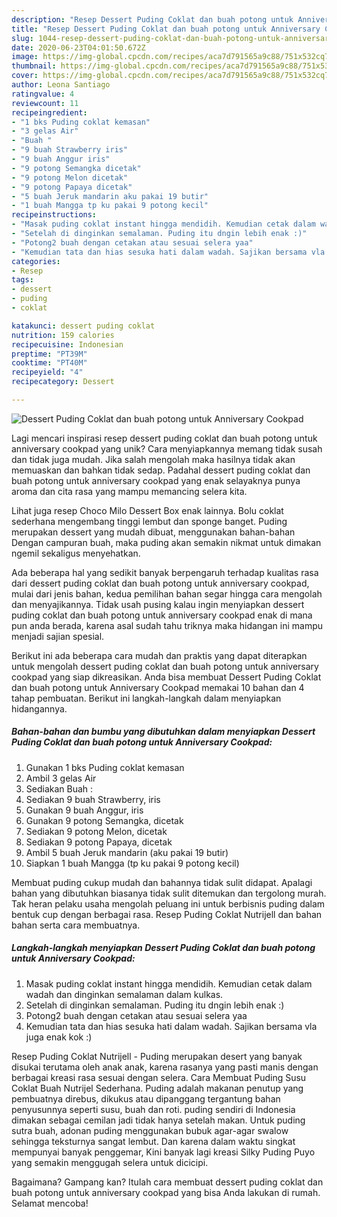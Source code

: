 ```yaml
---
description: "Resep Dessert Puding Coklat dan buah potong untuk Anniversary Cookpad Anti Gagal"
title: "Resep Dessert Puding Coklat dan buah potong untuk Anniversary Cookpad Anti Gagal"
slug: 1044-resep-dessert-puding-coklat-dan-buah-potong-untuk-anniversary-cookpad-anti-gagal
date: 2020-06-23T04:01:50.672Z
image: https://img-global.cpcdn.com/recipes/aca7d791565a9c88/751x532cq70/dessert-puding-coklat-dan-buah-potong-untuk-anniversary-cookpad-foto-resep-utama.jpg
thumbnail: https://img-global.cpcdn.com/recipes/aca7d791565a9c88/751x532cq70/dessert-puding-coklat-dan-buah-potong-untuk-anniversary-cookpad-foto-resep-utama.jpg
cover: https://img-global.cpcdn.com/recipes/aca7d791565a9c88/751x532cq70/dessert-puding-coklat-dan-buah-potong-untuk-anniversary-cookpad-foto-resep-utama.jpg
author: Leona Santiago
ratingvalue: 4
reviewcount: 11
recipeingredient:
- "1 bks Puding coklat kemasan"
- "3 gelas Air"
- "Buah "
- "9 buah Strawberry iris"
- "9 buah Anggur iris"
- "9 potong Semangka dicetak"
- "9 potong Melon dicetak"
- "9 potong Papaya dicetak"
- "5 buah Jeruk mandarin aku pakai 19 butir"
- "1 buah Mangga tp ku pakai 9 potong kecil"
recipeinstructions:
- "Masak puding coklat instant hingga mendidih. Kemudian cetak dalam wadah dan dinginkan semalaman dalam kulkas."
- "Setelah di dinginkan semalaman. Puding itu dngin lebih enak :)"
- "Potong2 buah dengan cetakan atau sesuai selera yaa"
- "Kemudian tata dan hias sesuka hati dalam wadah. Sajikan bersama vla juga enak kok :)"
categories:
- Resep
tags:
- dessert
- puding
- coklat

katakunci: dessert puding coklat 
nutrition: 159 calories
recipecuisine: Indonesian
preptime: "PT39M"
cooktime: "PT40M"
recipeyield: "4"
recipecategory: Dessert

---
```



![Dessert Puding Coklat dan buah potong untuk Anniversary Cookpad](https://img-global.cpcdn.com/recipes/aca7d791565a9c88/751x532cq70/dessert-puding-coklat-dan-buah-potong-untuk-anniversary-cookpad-foto-resep-utama.jpg)

Lagi mencari inspirasi resep dessert puding coklat dan buah potong untuk anniversary cookpad yang unik? Cara menyiapkannya memang tidak susah dan tidak juga mudah. Jika salah mengolah maka hasilnya tidak akan memuaskan dan bahkan tidak sedap. Padahal dessert puding coklat dan buah potong untuk anniversary cookpad yang enak selayaknya punya aroma dan cita rasa yang mampu memancing selera kita.

Lihat juga resep Choco Milo Dessert Box enak lainnya. Bolu coklat sederhana mengembang tinggi lembut dan sponge banget. Puding merupakan dessert yang mudah dibuat, menggunakan bahan-bahan Dengan campuran buah, maka puding akan semakin nikmat untuk dimakan ngemil sekaligus menyehatkan.

Ada beberapa hal yang sedikit banyak berpengaruh terhadap kualitas rasa dari dessert puding coklat dan buah potong untuk anniversary cookpad, mulai dari jenis bahan, kedua pemilihan bahan segar hingga cara mengolah dan menyajikannya. Tidak usah pusing kalau ingin menyiapkan dessert puding coklat dan buah potong untuk anniversary cookpad enak di mana pun anda berada, karena asal sudah tahu triknya maka hidangan ini mampu menjadi sajian spesial.


Berikut ini ada beberapa cara mudah dan praktis yang dapat diterapkan untuk mengolah dessert puding coklat dan buah potong untuk anniversary cookpad yang siap dikreasikan. Anda bisa membuat Dessert Puding Coklat dan buah potong untuk Anniversary Cookpad memakai 10 bahan dan 4 tahap pembuatan. Berikut ini langkah-langkah dalam menyiapkan hidangannya.

<!--inarticleads1-->

##### Bahan-bahan dan bumbu yang dibutuhkan dalam menyiapkan Dessert Puding Coklat dan buah potong untuk Anniversary Cookpad:

1. Gunakan 1 bks Puding coklat kemasan
1. Ambil 3 gelas Air
1. Sediakan Buah :
1. Sediakan 9 buah Strawberry, iris
1. Gunakan 9 buah Anggur, iris
1. Gunakan 9 potong Semangka, dicetak
1. Sediakan 9 potong Melon, dicetak
1. Sediakan 9 potong Papaya, dicetak
1. Ambil 5 buah Jeruk mandarin (aku pakai 19 butir)
1. Siapkan 1 buah Mangga (tp ku pakai 9 potong kecil)


Membuat puding cukup mudah dan bahannya tidak sulit didapat. Apalagi bahan yang dibutuhkan biasanya tidak sulit ditemukan dan tergolong murah. Tak heran pelaku usaha mengolah peluang ini untuk berbisnis puding dalam bentuk cup dengan berbagai rasa. Resep Puding Coklat Nutrijell dan bahan bahan serta cara membuatnya. 

<!--inarticleads2-->

##### Langkah-langkah menyiapkan Dessert Puding Coklat dan buah potong untuk Anniversary Cookpad:

1. Masak puding coklat instant hingga mendidih. Kemudian cetak dalam wadah dan dinginkan semalaman dalam kulkas.
1. Setelah di dinginkan semalaman. Puding itu dngin lebih enak :)
1. Potong2 buah dengan cetakan atau sesuai selera yaa
1. Kemudian tata dan hias sesuka hati dalam wadah. Sajikan bersama vla juga enak kok :)


Resep Puding Coklat Nutrijell - Puding merupakan desert yang banyak disukai terutama oleh anak anak, karena rasanya yang pasti manis dengan berbagai kreasi rasa sesuai dengan selera. Cara Membuat Puding Susu Coklat Buah Nutrijel Sederhana. Puding adalah makanan penutup yang pembuatnya direbus, dikukus atau dipanggang tergantung bahan penyusunnya seperti susu, buah dan roti. puding sendiri di Indonesia dimakan sebagai cemilan jadi tidak hanya setelah makan. Untuk puding sutra buah, adonan puding menggunakan bubuk agar-agar swalow sehingga teksturnya sangat lembut. Dan karena dalam waktu singkat mempunyai banyak penggemar, Kini banyak lagi kreasi Silky Puding Puyo yang semakin menggugah selera untuk dicicipi. 

Bagaimana? Gampang kan? Itulah cara membuat dessert puding coklat dan buah potong untuk anniversary cookpad yang bisa Anda lakukan di rumah. Selamat mencoba!
